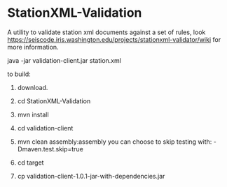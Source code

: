 # StationXML-Validation

A utility to validate station xml documents against a set of rules, look https://seiscode.iris.washington.edu/projects/stationxml-validator/wiki for more information.

java -jar validation-client.jar station.xml

to build:

1. download.

2. cd StationXML-Validation

3. mvn install

4. cd validation-client

5. mvn clean assembly:assembly you can choose to skip testing with: -Dmaven.test.skip=true

6. cd target
 
7. cp validation-client-1.0.1-jar-with-dependencies.jar
